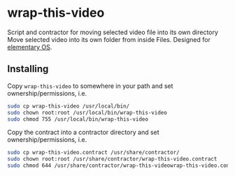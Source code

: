 # wrap-this-video
Script and contractor for moving selected video file into its own directory
Move selected video into its own folder from inside Files. Designed for [elementary OS](https://elementary.io).


## Installing

Copy `wrap-this-video` to somewhere in your path and set ownership/permissions, i.e.

```bash
sudo cp wrap-this-video /usr/local/bin/
sudo chown root:root /usr/local/bin/wrap-this-video
sudo chmod 755 /usr/local/bin/wrap-this-video
```

Copy the contract into a contractor directory and set ownership/permissions, i.e.

```bash
sudo cp wrap-this-video.contract /usr/share/contractor/
sudo chown root:root /usr/share/contractor/wrap-this-video.contract
sudo chmod 644 /usr/share/contractor/wrap-this-videowrap-this-video.contract
